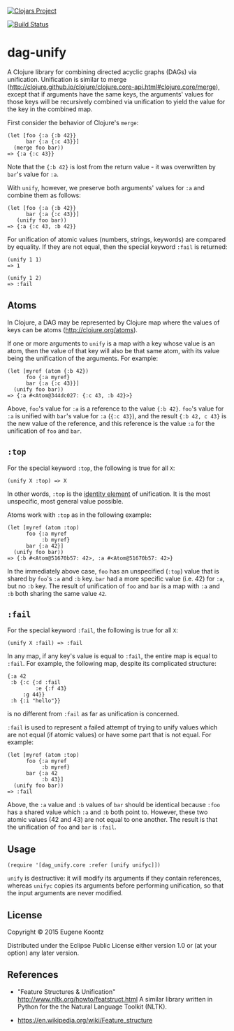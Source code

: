 [![Clojars Project](http://clojars.org/dag_unify/latest-version.svg)](http://clojars.org/dag_unify)

[![Build Status](https://secure.travis-ci.org/ekoontz/dag-unify.png?branch=master)](http://travis-ci.org/ekoontz/dag-unify)

# dag-unify

A Clojure library for combining directed acyclic graphs (DAGs) via
unification. Unification is similar to merge
(http://clojure.github.io/clojure/clojure.core-api.html#clojure.core/merge),
except that if arguments have the same keys, the arguments' values for
those keys will be recursively combined via unification to yield the
value for the key in the combined map.

First consider the behavior of Clojure's `merge`:

```
(let [foo {:a {:b 42}}
      bar {:a {:c 43}}]
  (merge foo bar))
=> {:a {:c 43}}
```

Note that the `{:b 42}` is lost from the return value - it was
overwritten by `bar`'s value for `:a`.

With `unify`, however, we preserve both arguments' values for `:a` and
combine them as follows:

```
(let [foo {:a {:b 42}}
      bar {:a {:c 43}}]
   (unify foo bar))
=> {:a {:c 43, :b 42}}
```

For unification of atomic values (numbers, strings, keywords) are
compared by equality. If they are not equal, then the special keyword
`:fail` is returned:

```
(unify 1 1)
=> 1
```

```
(unify 1 2)
=> :fail
```

## Atoms

In Clojure, a DAG may be represented by Clojure map where the values
of keys can be atoms (http://clojure.org/atoms).

If one or more arguments to `unify` is a map with a key whose value is
an atom, then the value of that key will also be that same atom, with its
value being the unification of the arguments. For example:

```
(let [myref (atom {:b 42})
      foo {:a myref}
      bar {:a {:c 43}}]
  (unify foo bar))
=> {:a #<Atom@344dc027: {:c 43, :b 42}>}
```

Above, `foo`'s value for `:a` is a reference to the value `{:b
42}`. `foo`'s value for `:a` is unified with `bar`'s value for `:a`
(`{:c 43}`), and the result `{:b 42, c 43}` is the new value of the
reference, and this reference is the value `:a` for the unification of
`foo` and `bar`.

## `:top`

For the special keyword `:top`, the following is true for all `X`:

```
(unify X :top) => X
```

In other words, `:top` is the [identity
element](https://en.wikipedia.org/wiki/Identity_element) of
unification. It is the most unspecific, most general value possible.

Atoms work with `:top` as in the following example:

```
(let [myref (atom :top)
      foo {:a myref
           :b myref}
      bar {:a 42}]
  (unify foo bar))
=> {:b #<Atom@51670b57: 42>, :a #<Atom@51670b57: 42>}
```

In the immediately above case, `foo` has an unspecified (`:top`) value
that is shared by `foo`'s `:a` and `:b` key. `bar` had a more specific
value (i.e. 42) for `:a`, but no `:b` key. The result of unification
of `foo` and `bar` is a map with `:a` and `:b` both sharing the same
value `42`.

## `:fail`

For the special keyword `:fail`, the following is true for all `X`:

```
(unify X :fail) => :fail
```

In any map, if any key's value is equal to `:fail`, the entire map is
equal to `:fail`. For example, the following map, despite its
complicated structure:

```
{:a 42
 :b {:c {:d :fail
         :e {:f 43}
	 :g 44}}
 :h {:i "hello"}}
```

is no different from `:fail` as far as unification is concerned.


`:fail` is used to represent a failed attempt of trying to unify
values which are not equal (if atomic values) or have some part that
is not equal. For example:

```
(let [myref (atom :top)
      foo {:a myref
           :b myref}
      bar {:a 42
           :b 43}]
  (unify foo bar))
=> :fail
```

Above, the `:a` value and `:b` values of `bar` should be identical
because `:foo` has a shared value which `:a` and `:b` both point to.
However, these two atomic values (42 and 43) are not equal
to one another. The result is that the unification of `foo` and `bar`
is `:fail`.

## Usage

```
(require '[dag_unify.core :refer [unify unifyc]])
```

`unify` is destructive: it will modify its arguments if they contain
references, whereas `unifyc` copies its arguments before performing
unification, so that the input arguments are never modified.

## License

Copyright © 2015 Eugene Koontz

Distributed under the Eclipse Public License either version 1.0 or (at
your option) any later version.

## References

- "Feature Structures & Unification" http://www.nltk.org/howto/featstruct.html
A similar library written in Python for the the Natural Language Toolkit (NLTK).

- https://en.wikipedia.org/wiki/Feature_structure
